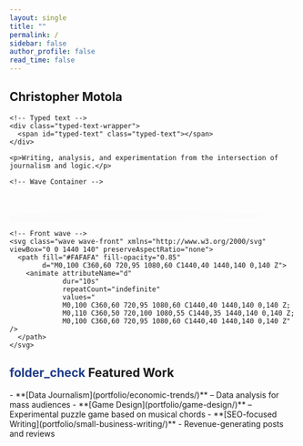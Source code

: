 ```yaml
---
layout: single
title: ""
permalink: /
sidebar: false
author_profile: false
read_time: false
---
```


<!-- ===== HERO SECTION ===== -->
<section class="hero">

  <!-- Hero Intro Text -->
  <div class="hero-intro">
    <h1>Christopher Motola</h1>

    <!-- Typed text -->
    <div class="typed-text-wrapper">
      <span id="typed-text" class="typed-text"></span>
    </div>

    <p>Writing, analysis, and experimentation from the intersection of journalism and logic.</p>
  </div>

    <!-- Wave Container -->
  <div class="wave-container">
    <!-- Back wave -->
    <svg class="wave wave-back" xmlns="http://www.w3.org/2000/svg" viewBox="0 0 1440 140" preserveAspectRatio="none">
      <path fill="#FAFAFA" fill-opacity="0.6"
            d="M0,110 C360,75 720,65 1080,95 C1440,100 1440,140 0,140 Z">
        <animate attributeName="d"
                 dur="18s"
                 repeatCount="indefinite"
                 values="
                 M0,110 C360,75 720,65 1080,95 C1440,100 1440,140 0,140 Z;
                 M0,115 C360,80 720,70 1080,100 C1440,105 1440,140 0,140 Z;
                 M0,110 C360,75 720,65 1080,95 C1440,100 1440,140 0,140 Z" />
      </path>
    </svg>
    
    <!-- Front wave -->
    <svg class="wave wave-front" xmlns="http://www.w3.org/2000/svg" viewBox="0 0 1440 140" preserveAspectRatio="none">
      <path fill="#FAFAFA" fill-opacity="0.85"
            d="M0,100 C360,60 720,95 1080,60 C1440,40 1440,140 0,140 Z">
        <animate attributeName="d"
                 dur="10s"
                 repeatCount="indefinite"
                 values="
                 M0,100 C360,60 720,95 1080,60 C1440,40 1440,140 0,140 Z;
                 M0,110 C360,50 720,100 1080,55 C1440,35 1440,140 0,140 Z;
                 M0,100 C360,60 720,95 1080,60 C1440,40 1440,140 0,140 Z" />
      </path>
    </svg>
  </div>
</section>

<h2 class="section-header"><span class="material-symbols-outlined" style="color: #1e3a8a;">folder_check</span> Featured Work</h2>  
- **[Data Journalism](portfolio/economic-trends/)** – Data analysis for mass audiences  
- **[Game Design](portfolio/game-design/)** – Experimental puzzle game based on musical chords
- **[SEO-focused Writing](portfolio/small-business-writing/)** - Revenue-generating posts and reviews 

